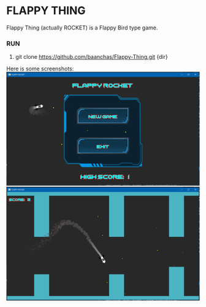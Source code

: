 # FLAPPY THING
Flappy Thing (actually ROCKET) is a Flappy Bird type game.
### RUN
1) git clone https://github.com/baanchas/Flappy-Thing.git {dir}

Here is some screenshots:
![](FlappyThing/res/menu.PNG)
![](FlappyThing/res/game.PNG)
